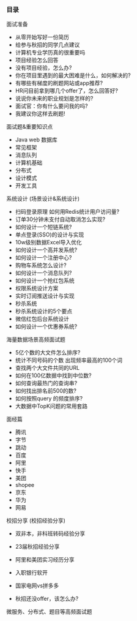 ### 目录

面试准备

+ 从零开始写好一份简历
+ 给参与秋招的同学几点建议
+ 计算机专业学历真的很重要吗
+ 项目经验怎么回答
+ 没有项目经验，怎么办?
+ 你在项目里遇到的最大困难是什么，如何解决的?
+ 有哪些有梯度的刷题网站或app推荐?
+ HR问目前拿到哪几个offer了，怎么回答好?
+ 说说你未来的职业规划是怎样的?
+ 面试官：你有什么要问我的吗?
+ 我建议你这样去刷题!

面试题&重要知识点

+ Java
  web
  数据库
+ 常见框架
+ 消息队列
+ 计算机基础
+ 分布式
+ 设计模式
+ 开发工具

系统设计
(场景设计&系统设计)

+ 扫码登录原理
  如何用Redis统计用户访问量?
+ 订单30分钟未支付自动取消怎么实现?
+ 如何设计一个短链系统?
+ 单点登录(SSO)的设计与实现
+ 10w级别数据Excel导入优化
+ 如何设计一个高并发系统?
+ 如何设计一个注册中心?
+ 购物车系统怎么设计?
+ 如何设计一个消息队列?
+ 如何设计一个抢红包系统
+ 权限系统设计方案
+ 实时订阅推送设计与实现
+ 秒杀系统
+ 秒杀系统设计的5个要点
+ 微信红包后台系统设计
+ 如何设计一个优惠券系统?

海量数据场景高频面试题

+ 5亿个数的大文件怎么排序?
+ 统计不同号码的个数
  出现频率最高的100个词
+ 查找两个大文件共同的URL
+ 如何在100亿数据中找到中位数?
+ 如何查询最热门的查询串?
+ 如何找出排名前500的数?
+ 如何按照query 的频度排序?
+ 大数据中TopK问题的常用套路

面经篇

+ 腾讯
+ 字节
+ 跳动
+ 百度
+ 阿里
+ 快手
+ 美团
+ shopee
+ 京东
+ 华为
+ 网易

校招分享
(校招经验分享)

+ 双非本，非科班转码经验分享

+ 23届秋招经验分享

+ 阿里和美团实习经历分享

+ 入职银行软开
+ 国家电网vs拼多多

+ 秋招还没offer，该怎么办?

微服务、分布式、题目等高频面试题
